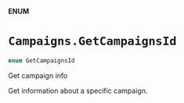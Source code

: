 **ENUM**

# `Campaigns.GetCampaignsId`

```swift
enum GetCampaignsId
```

Get campaign info

Get information about a specific campaign.

